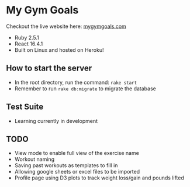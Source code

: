 # My Gym Goals
Checkout the live website here: [mygymgoals.com](http://www.mygymgoals.com)
* Ruby 2.5.1
* React 16.4.1
* Built on Linux and hosted on Heroku!

## How to start the server

* In the root directory, run the command: `rake start`
* Remember to run `rake db:migrate` to migrate the database

## Test Suite
* Learning currently in development

## TODO
* View mode to enable full view of the exercise name
* Workout naming
* Saving past workouts as templates to fill in
* Allowing google sheets or excel files to be imported
* Profile page using D3 plots to track weight loss/gain and pounds lifted
